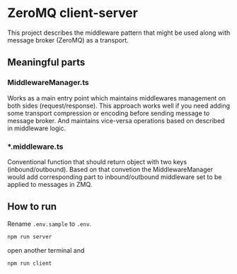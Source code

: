 # ZeroMQ client-server

This project describes the middleware pattern that might be used along with message broker (ZeroMQ) as a transport.

## Meaningful parts

### MiddlewareManager.ts

Works as a main entry point which maintains middlewares management on both sides (request/response).
This approach works well if you need adding some transport compression or encoding before sending
message to message broker. And maintains vice-versa operations based on described in middleware logic.

### *.middleware.ts

Conventional function that should return object with two keys (inbound/outbound). Based on that convetion the MiddlewareManager would add corresponding part to inbound/outbound middleware set to be applied to messages in ZMQ.

## How to run

Rename `.env.sample` to `.env`.

```bash
npm run server
```

open another terminal and

```bash
npm run client
```
